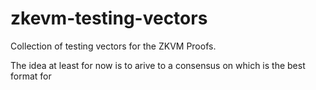 # zkevm-testing-vectors

Collection of testing vectors for the ZKVM Proofs. 

The idea at least for now is to arive to a consensus on which is the best format for 